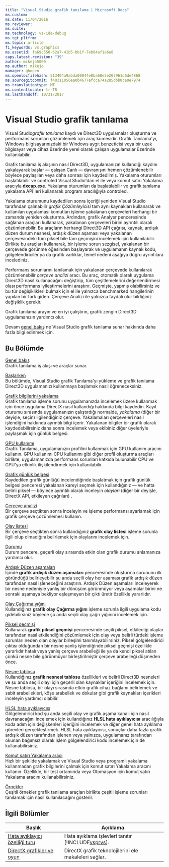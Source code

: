 ```yaml
---
title: "Visual Studio grafik tanılama | Microsoft Docs"
ms.custom: 
ms.date: 11/04/2016
ms.reviewer: 
ms.suite: 
ms.technology: vs-ide-debug
ms.tgt_pltfrm: 
ms.topic: article
f1_keywords: vs.graphics
ms.assetid: fa69c550-62a7-41b5-bb1f-7eb04af1a6e8
caps.latest.revision: "39"
author: mikejo5000
ms.author: mikejo
manager: ghogen
ms.openlocfilehash: 513404a9abda00844e8ba68e5e207961d6de4868
ms.sourcegitcommit: f40311056ea0b4677efcca74a285dbb0ce0e7974
ms.translationtype: MT
ms.contentlocale: tr-TR
ms.lasthandoff: 10/31/2017
---
```

# <a name="visual-studio-graphics-diagnostics"></a>Visual Studio grafik tanılama
Visual Studio*grafik tanılama* kaydı ve Direct3D uygulamalar oluşturma ve performans sorunları çözümlemek için araç kümesidir. Grafik Tanılama'yı, Windows bilgisayarınızdaki bir Windows aygıt benzeticisi veya bir uzak bilgisayar veya cihaz üzerinde yerel olarak çalışan uygulamalar üzerinde kullanılabilir.  
  
 Grafik tanılama iş akışının nasıl Direct3D, uygulamanızın kullandığı kaydını yakalayarak başlar — çalışan Canlı — davranışını hemen çözümlenebilir böylece paylaşılan veya daha sonrası için kaydedilmiş. Yakalama oturumları başlatılabilir ve controled Visual Studio'dan el ile veya komut satırı Yakalama aracıyla **dxcap.exe**. Yakalama oturumları da başlatılabilir ve grafik tanılama yakalama API'leri kullanarak program aracılığıyla controled.  
  
 Yakalama oturumunu kaydedilen sonra içeriği yeniden Visual Studio tarafından çalınabilir *grafik Çözümleyicisi* tam aynı kaynakları kullanarak ve kullanılan uygulaması komutları işleme yakalanan çerçeveleri herhangi bir zamanda yeniden oluşturma. Ardından, grafik Analyer penceresinde sağlanan araçları kullanarak, yakalanan çerçeveleri birini ayrıntılı olarak çözümlenebilir. Bu araçların herhangi Direct3D API çağrısı, kaynak, ardışık düzen durum nesnesi, ardışık düzen aşaması veya yakalanan çerçevesindeki tüm piksel bile tam geçmişini incelemek için kullanılabilir. Birlikte bu araçları kullanarak, bir işleme sorun sezgisel, yakalanan bir çerçevede görünme öğesinden başlayarak ve uygulamanın kaynak kodu, gölgelendiriciler ya da grafik varlıklar, temel nedeni aşağıya doğru ayrıntılara incelediniz.  
  
 Performans sorunlarını tanılamak için yakalanan çerçevede kullanılarak çözümlenebilir *çerçeve analizi* aracı. Bu araç, otomatik olarak uygulama Direct3D nasıl kullanacağını değiştirip, tüm çeşitlemelerini değerlendirmesi olası performans iyileştirmelerini araştırır. Geçmişte, yapmış olabilirsiniz ve bu tür değişiklikleri bulmak için el ile yalnızca benchmarked hangilerinin yapılan bir fark giden. Çerçeve Analizi ile yalnızca faydalı olur bildiğiniz değişiklik gerekir.  
  
 Grafik tanılama arayın ve en iyi çalıştırın, grafik zengin Direct3D uygulamanızın yardımcı olur.  
  
 Devam [genel bakış](overview-of-visual-studio-graphics-diagnostics.md) ne Visual Studio grafik tanılama sunar hakkında daha fazla bilgi edinmek için.  
  
## <a name="in-this-section"></a>Bu Bölümde  
 [Genel bakış](overview-of-visual-studio-graphics-diagnostics.md)  
 Grafik tanılama iş akışı ve araçlar sunar.  
  
 [Başlarken](getting-started-with-visual-studio-graphics-diagnostics.md)  
 Bu bölümde, Visual Studio grafik Tanılama'yı yükleme ve grafik tanılama Direct3D uygulamanızı kullanmaya başlamak nasıl öğreneceksiniz.  
  
 [Grafik bilgilerini yakalama](capturing-graphics-information.md)  
 Grafik tanılama işleme sorunu uygulamanızda incelemek üzere kullanmak için önce uygulama DirectX nasıl kullandığı hakkında bilgi kaydedin. Kayıt oturumu sırasında uygulamanızın çalıştırdığı normalde, *yakalama* (diğer bir deyişle, seçin) ilgilendiğiniz çerçeve. Yakalamaları çerçeveleri nasıl işlendiğini hakkında ayrıntılı bilgi içerir. Yakalanan bilgiler bir grafik olarak kaydedebilirsiniz daha sonra incelemek veya ekibiniz diğer üyeleriyle paylaşmak için günlük belgesi.  
  
 [GPU kullanımı](gpu-usage.md)  
 Grafik Tanılama, uygulamanızın profilini kullanmak için GPU kullanım aracını kullanın. GPU kullanımı CPU kullanımı gibi diğer profil oluşturma araçları birlikte, uygulamanızda performans sorunları katkıda bulunabilir CPU ve GPU'ya etkinlik ilişkilendirmek için kullanılabilir.  
  
 [Grafik günlük belgesi](graphics-log-document.md)  
 Kaydedilen grafik günlüğü incelendiğinde başlatmak için grafik günlük belgesi penceresi yakalanan kareyi seçmek için kullandığınız — ve hatta belirli piksel — böylece ayrıntılı olarak inceleyin *olayları* (diğer bir deyişle, DirectX API, etkileyen çağrıları) .  
  
 [Çerçeve analizi](graphics-frame-analysis.md)  
 Bir çerçeve seçtikten sonra inceleyin ve işleme performansı ayarlamak için grafik çerçeve çözümlemesi kullanın.  
  
 [Olay listesi](graphics-event-list.md)  
 Bir çerçeve seçtikten sonra kullandığınız **grafik olay listesi** işleme sorunla ilgili olup olmadığını belirlemek için olaylarını incelemek için.  
  
 [Durumu](graphics-state.md)  
 Durum pencere, geçerli olay sırasında etkin olan grafik durumu anlamanıza yardımcı olur.  
  
 [Ardışık Düzen aşamaları](graphics-pipeline-stages.md)  
 İçinde **grafik ardışık düzen aşamaları** penceresinde oluşturma sorununu ilk göründüğü belirleyebilir şu anda seçili olay her aşaması grafik ardışık düzen tarafından nasıl işleneceğini araştırın. Ardışık Düzen aşamaları inceleyerek bir nesne nedeniyle yanlış bir dönüşüm görünmüyor veya aşamalar birini ne sonraki aşamaya bekliyor eşleşmeyen bir çıktı üretir özellikle yararlıdır.  
  
 [Olay Çağırma yığını](graphics-event-call-stack.md)  
 Kullandığınız **grafik olay Çağırma yığını** işleme sorunla ilgili uygulama kodu gidebilirsiniz böylece şu anda seçili olay çağrı yığınını incelemek için.  
  
 [Piksel geçmişi](graphics-pixel-history.md)  
 Kullanarak **grafik piksel geçmişi** penceresinde seçili piksel, etkilediği olaylar tarafından nasıl etkilendiğini çözümlemek için olay veya belirli türdeki işleme sorunları neden olan olaylar birleşimi tanımlayabilirsiniz. Piksel gölgelendirici çıktısı olduğundan bir nesne yanlış işlendiğinde piksel geçmişi özellikle yararlıdır hatalı veya yanlış çerçeve arabelleği ile ya da kendi piksel atılan çünkü nesne bile görünmüyor birleştirilmiştir çerçeve arabelleği düşmeden önce.  
  
 [Nesne tablosu](graphics-object-table.md)  
 Kullandığınız **grafik nesnesi tablosu** özellikleri ve belirli Direct3D nesneleri ve şu anda seçili olayı için geçerli olan kaynaklar içeriğini incelemek için. Nesne tablosu, bir olayı sırasında etkin grafik cihaz bağlamı belirlemek ve sabit arabellekleri, köşe arabellek ve dokular gibi grafik kaynakları içerikleri inceleyin yardımcı olabilir.  
  
 [HLSL hata ayıklayıcısı](hlsl-shader-debugger.md)  
 Gölgelendirici kod şu anda seçili olay ve grafik aşama kanalı için nasıl davranacağını incelemek için kullandığınız **HLSL hata ayıklayıcısı** aracılığıyla koda adım için değişkenleri içeriğini incelemek ve diğer genel hata ayıklama görevleri gerçekleştirmek. HLSL hata ayıklayıcısı, sonuçlar daha fazla grafik ardışık düzen tarafından işlenen veya yalnızca, uygulamanız tarafından okunan bağımsız olarak işlem gölgelendirici kodu incelemek için de kullanabilirsiniz.  
  
 [Komut satırı Yakalama aracı](command-line-capture-tool.md)  
 Hızlı bir şekilde yakalamak ve Visual Studio veya programlı yakalama kullanmadan grafik bilgilerini çalmak için komut satırı Yakalama aracını kullanın. Özellikle, bir test ortamında veya Otomasyon için komut satırı Yakalama aracını kullanabilirsiniz.  
  
 [Örnekler](graphics-diagnostics-examples.md)  
 Çeşitli örnekler grafik tanılama araçları birlikte çeşitli işleme sorunları tanılamak için nasıl kullanılacağını gösterir.  
  
## <a name="related-sections"></a>İlgili Bölümler  
  
|Başlık|Açıklama|  
|-----------|-----------------|  
|[Hata ayıklayıcı özelliği turu](../debugging-in-visual-studio.md)|Hata ayıklama işlevleri tanıtır [!INCLUDE[vsprvs](../../code-quality/includes/vsprvs_md.md)].|  
|[DirectX grafikler ve oyun](http://go.microsoft.com/fwlink/?LinkId=256498)|DirectX grafik teknolojilerini ele makaleleri sağlar.|